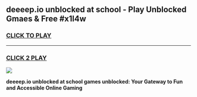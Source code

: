 
## deeeep.io unblocked at school - Play Unblocked Gmaes & Free #x1l4w
<h3>
<a href="https://news.freeplayer.one?title=deeeep.io_unblocked_at_school&ref=03M">CLICK TO PLAY</a></h3>
<hr>

<h3>
<a href="https://news.freeplayer.one?title=deeeep.io_unblocked_at_school&ref=03M">CLICK 2 PLAY</a>
  
</h3>

<a href="https://news.freeplayer.one?title=deeeep.io_unblocked_at_school&ref=03M"><img src="https://clearcache.store/games.png"></a>


**deeeep.io unblocked at school games unblocked: Your Gateway to Fun and Accessible Online Gaming**
